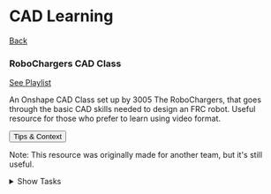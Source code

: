 <div class="page-header">
  <h1>CAD Learning</h1>
  <a href="/design/" class="home-button">Back</a>
</div>

<!-- Card 1-->
<div class="card-stack">
  <div class="simple-card">   
  <!-- Title and button side-by-side -->
  <div class="card-header">
      <h3 class="card-title">RoboChargers CAD Class</h3>
      <a 
        href="https://www.youtube.com/playlist?list=YOUR_PLAYLIST_ID" 
        target="_blank" 
        class="card-button"
      >
        See Playlist
      </a>
    </div>
  <!-- Description text -->
  <p class="card-description">
      An Onshape CAD Class set up by 3005 The RoboChargers, that goes through the basic CAD skills needed to design an FRC robot. Useful resource for those who prefer to learn using video format. 
  </p>
  <!-- More Information -->
<button class="info-toggle">Tips & Context</button>
<div class="info-box hidden">
  <p><span class="info-label">Note:</span> This resource was originally made for another team, but it's still useful.</p>
</div>

<!-- Tasks Dropdown C1-->
  </details>
     </details>
      <details class="task-dropdown">
       <summary>Show Tasks</summary>
       <ul class="task-list">
          <li><label><input type="checkbox">Task 1 </li>
          <li><label><input type="checkbox">Task 2</li>
         <li><label><input type="checkbox">Task 3</li>
       </ul>
     </details>
    </div>
  </div>






<script>
  const toggleBtn = document.querySelector(".info-toggle");
  const infoBox = document.querySelector(".info-box");

  toggleBtn.addEventListener("click", function () {
    infoBox.classList.toggle("hidden");
    toggleBtn.textContent = infoBox.classList.contains("hidden")
      ? "Tips & Context"
      : "Hide Information";
  });
</script>

<script>
  document.addEventListener("DOMContentLoaded", () => {
    const checkboxes = document.querySelectorAll(".task-list input[type='checkbox']");

    // Restore saved checkbox states
    checkboxes.forEach((checkbox, index) => {
      const savedState = localStorage.getItem("taskCheckbox_" + index);
      if (savedState === "true") checkbox.checked = true;

      // Save new state on change
      checkbox.addEventListener("change", () => {
        localStorage.setItem("taskCheckbox_" + index, checkbox.checked);
      });
    });
  });
</script>